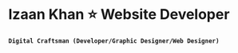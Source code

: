 # Izaan Khan ⭐ Website Developer

**`Digital Craftsman (Developer/Graphic Designer/Web Designer)`**
